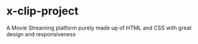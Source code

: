# x-clip-project
A Movie Streaming platform purely made up of HTML and CSS with great design and responsiveness
